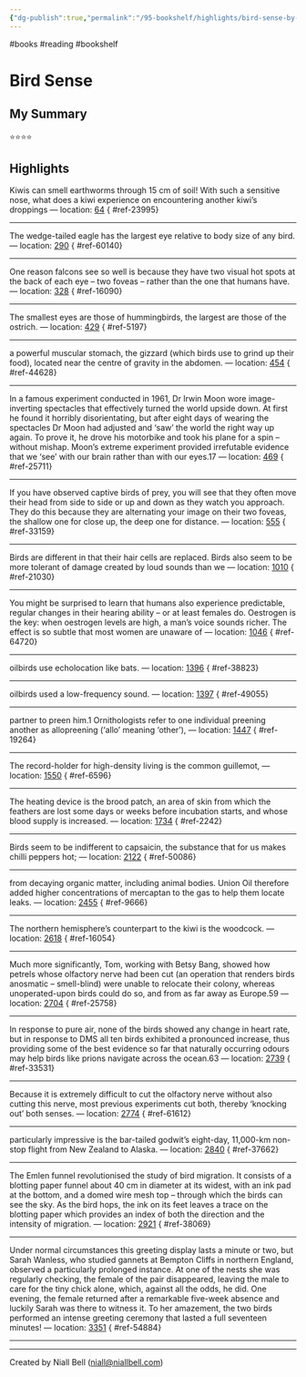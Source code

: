 ```yaml
---
{"dg-publish":true,"permalink":"/95-bookshelf/highlights/bird-sense-by-tim-birkhead/","hide":true,"noteIcon":"","created":"2024-12-11T14:00:11.000+00:00","updated":"2024-12-11T16:18:50.000+00:00"}
---
```


#books #reading #bookshelf

# Bird Sense
## My Summary

⭐️⭐️⭐️⭐️

## Highlights

Kiwis can smell earthworms through 15 cm of soil! With such a sensitive nose, what does a kiwi experience on encountering another kiwi’s droppings — location: [64]()
{ #ref-23995}


---
The wedge-tailed eagle has the largest eye relative to body size of any bird. — location: [290]()
{ #ref-60140}


---
One reason falcons see so well is because they have two visual hot spots at the back of each eye – two foveas – rather than the one that humans have. — location: [328]()
{ #ref-16090}


---
The smallest eyes are those of hummingbirds, the largest are those of the ostrich. — location: [429]()
{ #ref-5197}


---
a powerful muscular stomach, the gizzard (which birds use to grind up their food), located near the centre of gravity in the abdomen. — location: [454]()
{ #ref-44628}


---
In a famous experiment conducted in 1961, Dr Irwin Moon wore image-inverting spectacles that effectively turned the world upside down. At first he found it horribly disorientating, but after eight days of wearing the spectacles Dr Moon had adjusted and ‘saw’ the world the right way up again. To prove it, he drove his motorbike and took his plane for a spin – without mishap. Moon’s extreme experiment provided irrefutable evidence that we ‘see’ with our brain rather than with our eyes.17 — location: [469]()
{ #ref-25711}


---
If you have observed captive birds of prey, you will see that they often move their head from side to side or up and down as they watch you approach. They do this because they are alternating your image on their two foveas, the shallow one for close up, the deep one for distance. — location: [555]()
{ #ref-33159}


---
Birds are different in that their hair cells are replaced. Birds also seem to be more tolerant of damage created by loud sounds than we — location: [1010]()
{ #ref-21030}


---
You might be surprised to learn that humans also experience predictable, regular changes in their hearing ability – or at least females do. Oestrogen is the key: when oestrogen levels are high, a man’s voice sounds richer. The effect is so subtle that most women are unaware of — location: [1046]()
{ #ref-64720}


---
oilbirds use echolocation like bats. — location: [1396]()
{ #ref-38823}


---
oilbirds used a low-frequency sound. — location: [1397]()
{ #ref-49055}


---
partner to preen him.1 Ornithologists refer to one individual preening another as allopreening (‘allo’ meaning ‘other’), — location: [1447]()
{ #ref-19264}


---
The record-holder for high-density living is the common guillemot, — location: [1550]()
{ #ref-6596}


---
The heating device is the brood patch, an area of skin from which the feathers are lost some days or weeks before incubation starts, and whose blood supply is increased. — location: [1734]()
{ #ref-2242}


---
Birds seem to be indifferent to capsaicin, the substance that for us makes chilli peppers hot; — location: [2122]()
{ #ref-50086}


---
from decaying organic matter, including animal bodies. Union Oil therefore added higher concentrations of mercaptan to the gas to help them locate leaks. — location: [2455]()
{ #ref-9666}


---
The northern hemisphere’s counterpart to the kiwi is the woodcock. — location: [2618]()
{ #ref-16054}


---
Much more significantly, Tom, working with Betsy Bang, showed how petrels whose olfactory nerve had been cut (an operation that renders birds anosmatic – smell-blind) were unable to relocate their colony, whereas unoperated-upon birds could do so, and from as far away as Europe.59 — location: [2704]()
{ #ref-25758}


---
In response to pure air, none of the birds showed any change in heart rate, but in response to DMS all ten birds exhibited a pronounced increase, thus providing some of the best evidence so far that naturally occurring odours may help birds like prions navigate across the ocean.63 — location: [2739]()
{ #ref-33531}


---
Because it is extremely difficult to cut the olfactory nerve without also cutting this nerve, most previous experiments cut both, thereby ‘knocking out’ both senses. — location: [2774]()
{ #ref-61612}


---
particularly impressive is the bar-tailed godwit’s eight-day, 11,000-km non-stop flight from New Zealand to Alaska. — location: [2840]()
{ #ref-37662}


---
The Emlen funnel revolutionised the study of bird migration. It consists of a blotting paper funnel about 40 cm in diameter at its widest, with an ink pad at the bottom, and a domed wire mesh top – through which the birds can see the sky. As the bird hops, the ink on its feet leaves a trace on the blotting paper which provides an index of both the direction and the intensity of migration. — location: [2921]()
{ #ref-38069}


---
Under normal circumstances this greeting display lasts a minute or two, but Sarah Wanless, who studied gannets at Bempton Cliffs in northern England, observed a particularly prolonged instance. At one of the nests she was regularly checking, the female of the pair disappeared, leaving the male to care for the tiny chick alone, which, against all the odds, he did. One evening, the female returned after a remarkable five-week absence and luckily Sarah was there to witness it. To her amazement, the two birds performed an intense greeting ceremony that lasted a full seventeen minutes! — location: [3351]()
{ #ref-54884}


---


---
Created by Niall Bell (niall@niallbell.com)
